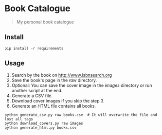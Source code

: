 # Book Catalogue

> My personal book catalogue

## Install

```
pip install -r requirements
```

## Usage

1. Search by the book on http://www.isbnsearch.org
2. Save the book's page in the *raw* directory.
3. Optional: You can save the cover image in the *images* directory or run another script at the end.
4. Generate a CSV file.
5. Download cover images if you skip the step 3.
6. Generate an HTML file contains all books.

```
python generate_csv.py raw books.csv  # It will overwrite the file and lost all tags
python download_covers.py raw images
python generate_html.py books.csv
```

